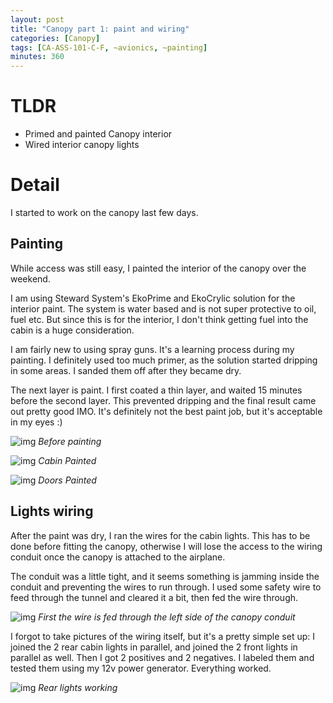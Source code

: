 ```yaml
---
layout: post
title: "Canopy part 1: paint and wiring"
categories: [Canopy]
tags: [CA-ASS-101-C-F, ~avionics, ~painting]
minutes: 360
---
```


# TLDR

- Primed and painted Canopy interior
- Wired interior canopy lights

# Detail

I started to work on the canopy last few days.

## Painting

While access was still easy, I painted the interior of the canopy over the weekend.

I am using Steward System's EkoPrime and EkoCrylic solution for the interior paint. The system is water based and is not super protective to oil, fuel etc. But since this is for the interior, I don't think getting fuel into the cabin is a huge consideration.

I am fairly new to using spray guns. It's a learning process during my painting. I definitely used too much primer, as the solution started dripping in some areas. I sanded them off after they became dry.

The next layer is paint. I first coated a thin layer, and waited 15 minutes before the second layer. This prevented dripping and the final result came out pretty good IMO. It's definitely not the best paint job, but it's acceptable in my eyes :)

![img](https://lh3.googleusercontent.com/pw/AP1GczMx3F5clXEDqvpKQVf22VO87GAnOvX4yvK2xTIq4ytq4mdXAstyLEPGz1s8KJR1VpK9XEO5n7WzBpFd_wvF0Y8krMMQeY2Mr11yvG0cxA-pjWhu7HfmV5yWouCYLXXvLkSO-Ai1dGGGfLoKxUcyv5zd9A=w2274-h1712-s-no-gm?authuser=3)
_Before painting_

![img](https://lh3.googleusercontent.com/pw/AP1GczPxsNyU9bhOzaY_d3kLDEkZA7VwT16NB1HYBEyFCJe1ACZCzRgA1iwEFdxtciTjWRRXIRZskSL-F7H1qgk22jc0nLkvjm5HMJDavgQCcbhlqzV-WfFujbOBtEGDdvcohETRJdyNLtG_QcEnBDF-THHgaA=w2274-h1712-s-no-gm?authuser=3)
_Cabin Painted_

![img](https://lh3.googleusercontent.com/pw/AP1GczMT7it6-8nwKFvdYDZyVupzAkGmeTulviEQQnWAoo0ypPx_v3X5I8NwULOZKGYyiM4Wm5ybHeEDIhQ7HD9CwTSO4Upng-uyzvZ4p7oal181z0_USv0J8tAeWcO3MMJtFeKiOq_0mAjP9yzeF9Kf_ryrvg=w2274-h1712-s-no-gm?authuser=3)
_Doors Painted_

## Lights wiring

After the paint was dry, I ran the wires for the cabin lights. This has to be done before fitting the canopy, otherwise I will lose the access to the wiring conduit once the canopy is attached to the airplane.

The conduit was a little tight, and it seems something is jamming inside the conduit and preventing the wires to run through. I used some safety wire to feed through the tunnel and cleared it a bit, then fed the wire through.

![img](https://lh3.googleusercontent.com/pw/AP1GczNThPatJeepZS5JYVu8vj6GfKWNibSeXYyJYMhvhngG5m1APtgmAb-manjYrmbk7p5k8tRTKJ-JGsaNlqCi8Dqf-lXefN4RTwaGMha3ysoiJ5pSRKCv_jwnMea8X-Q3DU8A66wz0Eaz7a1ZoP0Joo5xHA=w2274-h1712-s-no-gm?authuser=3)
_First the wire is fed through the left side of the canopy conduit_

I forgot to take pictures of the wiring itself, but it's a pretty simple set up: I joined the 2 rear cabin lights in parallel, and joined the 2 front lights in parallel as well. Then I got 2 positives and 2 negatives. I labeled them and tested them using my 12v power generator. Everything worked.

![img](https://lh3.googleusercontent.com/pw/AP1GczMZC4PlzdPE0xPU4EGkZR4Cn9gUzEhr9KBp2h1IobIaRN8XKbMxiXA1UyVHnsnxvU4RQtj7JLj5hqKZJ18pkavl7eZVUIknuGAWGQNmbdduxhPz65ps-2kTkYfOwqX_2GjwKHkD9_L3Y1sVw3fDJPWSBA=w2274-h1712-s-no-gm?authuser=3)
_Rear lights working_
